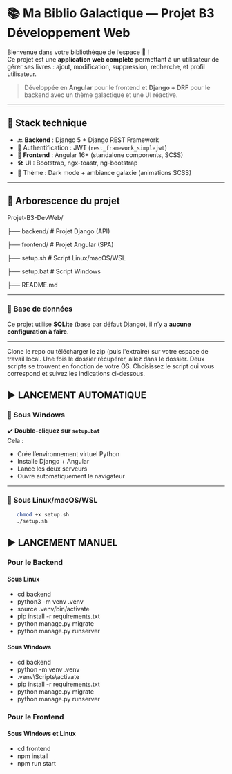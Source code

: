# 📚 Ma Biblio Galactique — Projet B3 Développement Web

Bienvenue dans votre bibliothèque de l’espace 🌌 !  
Ce projet est une **application web complète** permettant à un utilisateur de gérer ses livres : ajout, modification, suppression, recherche, et profil utilisateur.  

> Développée en **Angular** pour le frontend et **Django + DRF** pour le backend avec un thème galactique et une UI réactive.

---

## 🔧 Stack technique

- 🔙 **Backend** : Django 5 + Django REST Framework
- 🔐 Authentification : JWT (`rest_framework_simplejwt`)
- 🎨 **Frontend** : Angular 16+ (standalone components, SCSS)
- 🛠️ UI : Bootstrap, ngx-toastr, ng-bootstrap
- 🌌 Thème : Dark mode + ambiance galaxie (animations SCSS)

---

## 📁 Arborescence du projet

Projet-B3-DevWeb/

├── backend/ # Projet Django (API)

├── frontend/ # Projet Angular (SPA)

├── setup.sh # Script Linux/macOS/WSL

├── setup.bat # Script Windows

├── README.md

---

### 💾 Base de données

Ce projet utilise **SQLite** (base par défaut Django), il n’y a **aucune configuration à faire**.

---

Clone le repo ou télécharger le zip (puis l'extraire) sur votre espace de travail local. Une fois le dossier récupérer, allez dans le dossier. 
Deux scripts se trouvent en fonction de votre OS. 
Choisissez le script qui vous correspond et suivez les indications ci-dessous.

## ▶️ LANCEMENT AUTOMATIQUE

### 🔹 Sous **Windows**

✔️ **Double-cliquez sur `setup.bat`**  
Cela :
- Crée l’environnement virtuel Python
- Installe Django + Angular
- Lance les deux serveurs
- Ouvre automatiquement le navigateur


---

### 🔸 Sous **Linux/macOS/WSL**

```bash
   chmod +x setup.sh
   ./setup.sh
```

## ▶️ LANCEMENT MANUEL


### Pour le Backend
#### Sous Linux
- cd backend
- python3 -m venv .venv
- source .venv/bin/activate
- pip install -r requirements.txt
- python manage.py migrate
- python manage.py runserver

#### Sous Windows
- cd backend
- python -m venv .venv
- .venv\Scripts\activate
- pip install -r requirements.txt
- python manage.py migrate
- python manage.py runserver

### Pour le Frontend
#### Sous Windows et Linux
- cd frontend
- npm install
- npm run start